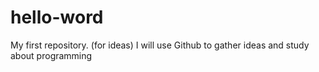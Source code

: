 # hello-word
My first repository. (for ideas)
I will use Github to gather ideas and study about programming
